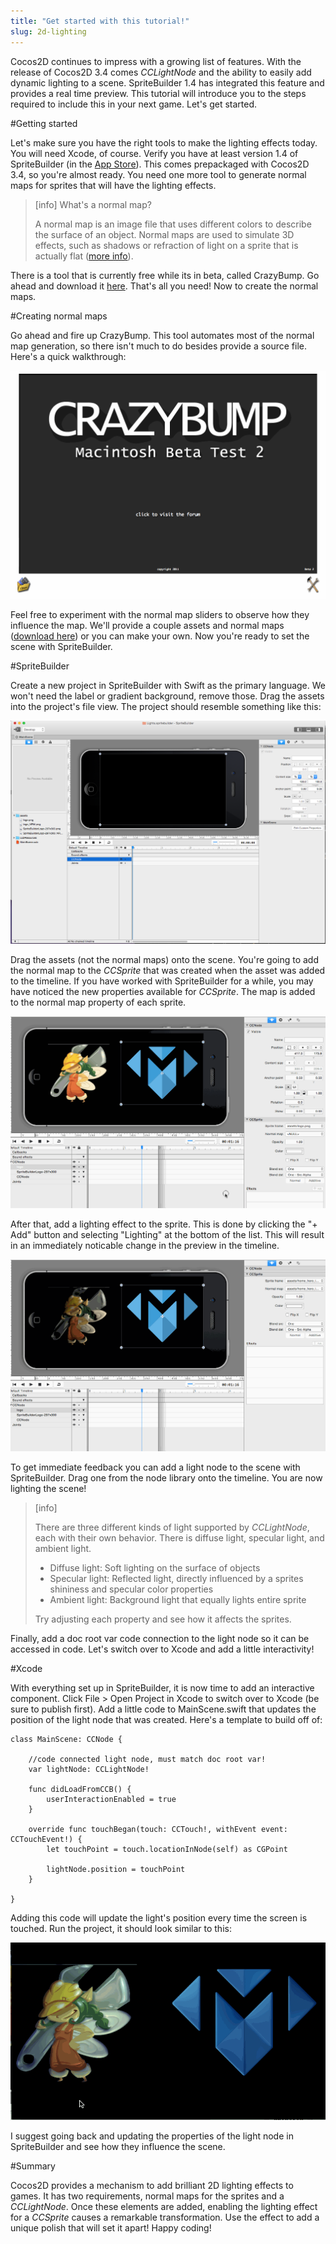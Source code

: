 ```yaml
---
title: "Get started with this tutorial!"
slug: 2d-lighting
---
```


Cocos2D continues to impress with a growing list of features.  With the release of Cocos2D 3.4 comes *CCLightNode* and the ability to easily add dynamic lighting to a scene.  SpriteBuilder 1.4 has integrated this feature and provides a real time preview.  This tutorial will introduce you to the steps required to include this in your next game.  Let's get started.

#Getting started

Let's make sure you have the right tools to make the lighting effects today.  You will need Xcode, of course.  Verify you have at least version 1.4 of SpriteBuilder (in the [App Store](https://itunes.apple.com/us/app/spritebuilder/id784912885?mt=12)).  This comes prepackaged with Cocos2D 3.4, so you're almost ready.  You need one more tool to generate normal maps for sprites that will have the lighting effects.

> [info] What's a normal map?
>
> A normal map is an image file that uses different colors to describe the surface of an object. Normal maps are used to simulate 3D effects, such as shadows or refraction of light on a sprite that is actually flat ([more info](http://en.wikipedia.org/wiki/Normal_mapping)).  
>

There is a tool that is currently free while its in beta, called CrazyBump.  Go ahead and download it [here](http://crazybump.com/mac/).  That's all you need!  Now to create the normal maps.

#Creating normal maps

Go ahead and fire up CrazyBump.  This tool automates most of the normal map generation, so there isn't much to do besides provide a source file.  Here's a quick walkthrough:

![](./CrazyBump.gif)

Feel free to experiment with the normal map sliders to observe how they influence the map.  We'll provide a couple assets and normal maps ([download here]()) or you can make your own.  Now you're ready to set the scene with SpriteBuilder.

#SpriteBuilder

Create a new project in SpriteBuilder with Swift as the primary language.  We won't need the label or gradient background, remove those.  Drag the assets into the project's file view.  The project should resemble something like this:

![](./SpriteBuilder_New.png)

Drag the assets (not the normal maps) onto the scene.  You're going to add the normal map to the *CCSprite* that was created when the asset was added to the timeline.  If you have worked with SpriteBuilder for a while, you may have noticed the new properties available for *CCSprite*.  The map is added to the normal map property of each sprite.  

![](./SpriteBuilder_Normal_Map.gif)

After that, add a lighting effect to the sprite.  This is done by clicking the "+ Add" button and selecting "Lighting" at the bottom of the list.  This will result in an immediately noticable change in the preview in the timeline.

![](./SpriteBuilder_Light_Effect.gif)

To get immediate feedback you can add a light node to the scene with SpriteBuilder.  Drag one from the node library onto the timeline.  You are now lighting the scene!  

> [info]
>
> There are three different kinds of light supported by *CCLightNode*, each with their own behavior.  There is diffuse light, specular light, and ambient light.
> 
> - Diffuse light: Soft lighting on the surface of objects
> - Specular light: Reflected light, directly influenced by a sprites shininess and specular color properties
> - Ambient light: Background light that equally lights entire sprite
> 
> Try adjusting each property and see how it affects the sprites.

Finally, add a doc root var code connection to the light node so it can be accessed in code.  Let's switch over to Xcode and add a little interactivity!

#Xcode

With everything set up in SpriteBuilder, it is now time to add an interactive component.  Click File > Open Project in Xcode to switch over to Xcode (be sure to publish first).  Add a little code to MainScene.swift that updates the position of the light node that was created.  Here's a template to build off of:

	class MainScene: CCNode {
		
		//code connected light node, must match doc root var!
		var lightNode: CCLightNode!
		
		func didLoadFromCCB() {
			userInteractionEnabled = true
		}
		
    	override func touchBegan(touch: CCTouch!, withEvent event: CCTouchEvent!) {
    		let touchPoint = touch.locationInNode(self) as CGPoint
    		
    		lightNode.position = touchPoint
    	}
	
	}
	
Adding this code will update the light's position every time the screen is touched.  Run the project, it should look similar to this:

![](./light-demo.gif)

I suggest going back and updating the properties of the light node in SpriteBuilder and see how they influence the scene.
	
#Summary

Cocos2D provides a mechanism to add brilliant 2D lighting effects to games.  It has two requirements, normal maps for the sprites and a *CCLightNode*.  Once these elements are added, enabling the lighting effect for a *CCSprite* causes a remarkable transformation.  Use the effect to add a unique polish that will set it apart!  Happy coding!
